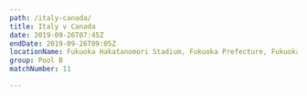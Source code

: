 ```yaml
---
path: /italy-canada/
title: Italy v Canada
date: 2019-09-26T07:45Z
endDate: 2019-09-26T09:05Z
locationName: Fukuoka Hakatanomori Stadium, Fukuoka Prefecture, Fukuoka City
group: Pool B
matchNumber: 11

---
```

